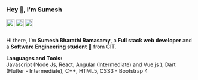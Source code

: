 
### Hey 👋, I'm Sumesh

<a href="https://www.linkedin.com/in/sumeshbharathi/">
  <img align="left" alt="Sumesh's LinkdeIn" width="22px" src="https://cdn.jsdelivr.net/npm/simple-icons@v3/icons/linkedin.svg" />
</a>
 
<a href="https://www.instagram.com/sumeshbharathi/">
  <img align="left" alt="Sumesh's Instagram" width="22px" src="https://cdn.jsdelivr.net/npm/simple-icons@v3/icons/instagram.svg" />
</a>
<a href="https://www.facebook.com/sumeshbharathi.r">
  <img align="left" alt="Sumesh's Facebook" width="22px" src="https://cdn.jsdelivr.net/npm/simple-icons@v3/icons/facebook.svg" />
</a>

<br />
<br />

Hi there, I'm **Sumesh Bharathi Ramasamy**, a **Full stack web developer** and a **Software Engineering student** 🚀 from CIT. 

<!-- 

**Talking about Personal Stuffs:**

- 👨🏽‍💻 I’m a Front-end developer intern with [Remote Roofing](https://www.remoteroofing.com/), working on building the core website.
- 🤔 My interests are with UI developments and the back-end engineering.
- 💼 I’m also pursuing a Master's degree in Software Engineering;
- 📝 See my [Portfolio [ sumeshbharathi.com ]](https://sumeshbharathi.com) to get detailed info.
- 💬 Ask me about anything, I am happy to help;
- 📫 Mail me at sumeshbharathi@gmail.com

 -->
**Languages and Tools:**  
Javascript (Node Js, React, Angular (Intermediate) and Vue js ),  Dart (Flutter - Intermediate), C++,
HTML5, CSS3 - Bootstrap 4





